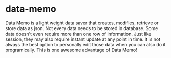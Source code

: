 # data-memo
Data Memo is a light weight data saver that creates, modifies, retrieve or store data as json.
Not every data needs to be stored in database. Some data doesn't even require more than one row of information. Just like session, they may also require instant update at any point in time. It is not always the best option to personally edit those data when you can also do it programically. This is one awesome advantage of Data Memo!
